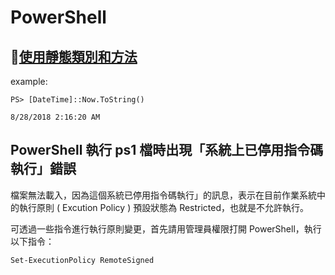 # PowerShell

## [使用靜態類別和方法](https://docs.microsoft.com/zh-tw/powershell/scripting/getting-started/cookbooks/using-static-classes-and-methods?view=powershell-6)

example:

```text
PS> [DateTime]::Now.ToString()

8/28/2018 2:16:20 AM
```

## PowerShell 執行 ps1 檔時出現「系統上已停用指令碼執行」錯誤

檔案無法載入，因為這個系統已停用指令碼執行」的訊息，表示在目前作業系統中的執行原則 \( Excution Policy \) 預設狀態為 Restricted，也就是不允許執行。

可透過一些指令進行執行原則變更，首先請用管理員權限打開 PowerShell，執行以下指令：

```text
Set-ExecutionPolicy RemoteSigned
```

